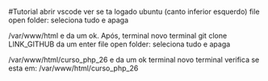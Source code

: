 #Tutorial 
abrir vscode ver se ta logado ubuntu (canto inferior esquerdo) file open folder: seleciona tudo e apaga

/var/www/html e da um ok. Após, terminal novo terminal
git clone LINK_GITHUB da um enter file open folder: seleciona tudo e apaga

/var/www/html/curso_php_26 e da um ok terminal novo terminal verifica se esta em: /var/www/html/curso_php_26

